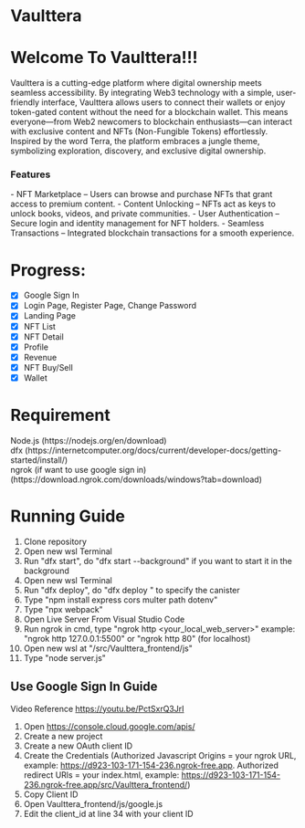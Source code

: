 # Vaulttera

<h1>Welcome To Vaulttera!!!</h1>
Vaulttera is a cutting-edge platform where digital ownership meets seamless accessibility. By integrating Web3 technology with a simple, user-friendly interface, Vaulttera allows users to connect their wallets or enjoy token-gated content without the need for a blockchain wallet. This means everyone—from Web2 newcomers to blockchain enthusiasts—can interact with exclusive content and NFTs (Non-Fungible Tokens) effortlessly. Inspired by the word Terra, the platform embraces a jungle theme, symbolizing exploration, discovery, and exclusive digital ownership.

<h3>Features</h3>
- NFT Marketplace – Users can browse and purchase NFTs that grant access to premium content.
- Content Unlocking – NFTs act as keys to unlock books, videos, and private communities.
- User Authentication – Secure login and identity management for NFT holders.
- Seamless Transactions – Integrated blockchain transactions for a smooth experience.

<h1>Progress:</h1>

- [x] Google Sign In
- [x] Login Page, Register Page, Change Password
- [x] Landing Page
- [x] NFT List
- [x] NFT Detail
- [x] Profile
- [x] Revenue
- [x] NFT Buy/Sell
- [x] Wallet

<h1>Requirement</h1>
Node.js (https://nodejs.org/en/download)<br>
dfx (https://internetcomputer.org/docs/current/developer-docs/getting-started/install/)<br>
ngrok (if want to use google sign in) (https://download.ngrok.com/downloads/windows?tab=download)<br>

<h1>Running Guide</h1>

1. Clone repository
2. Open new wsl Terminal
3. Run "dfx start", do "dfx start --background" if you want to start it in the background
4. Open new wsl Terminal
5. Run "dfx deploy", do "dfx deploy <canister>" to specify the canister
6. Type "npm install express cors multer path dotenv"
7. Type "npx webpack"
8. Open Live Server From Visual Studio Code
9. Run ngrok in cmd, type "ngrok http <your_local_web_server>" example: "ngrok http 127.0.0.1:5500" or "ngrok http 80" (for localhost)
10. Open new wsl at "/src/Vaulttera_frontend/js"
11. Type "node server.js"

<h2>Use Google Sign In Guide</h2>

Video Reference https://youtu.be/PctSxrQ3JrI

1. Open https://console.cloud.google.com/apis/
2. Create a new project
3. Create a new OAuth client ID
4. Create the Credentials (Authorized Javascript Origins = your ngrok URL, example: https://d923-103-171-154-236.ngrok-free.app. Authorized redirect URls = your index.html, example: https://d923-103-171-154-236.ngrok-free.app/src/Vaulttera_frontend/)
5. Copy Client ID
6. Open Vaulttera_frontend/js/google.js
7. Edit the client_id at line 34 with your client ID
